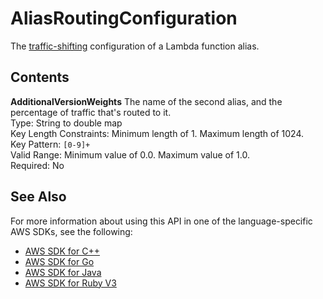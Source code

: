# AliasRoutingConfiguration<a name="API_AliasRoutingConfiguration"></a>

The [traffic\-shifting](https://docs.aws.amazon.com/lambda/latest/dg/lambda-traffic-shifting-using-aliases.html) configuration of a Lambda function alias\.

## Contents<a name="API_AliasRoutingConfiguration_Contents"></a>

 **AdditionalVersionWeights**   <a name="SSS-Type-AliasRoutingConfiguration-AdditionalVersionWeights"></a>
The name of the second alias, and the percentage of traffic that's routed to it\.  
Type: String to double map  
Key Length Constraints: Minimum length of 1\. Maximum length of 1024\.  
Key Pattern: `[0-9]+`   
Valid Range: Minimum value of 0\.0\. Maximum value of 1\.0\.  
Required: No

## See Also<a name="API_AliasRoutingConfiguration_SeeAlso"></a>

For more information about using this API in one of the language\-specific AWS SDKs, see the following:
+  [AWS SDK for C\+\+](https://docs.aws.amazon.com/goto/SdkForCpp/lambda-2015-03-31/AliasRoutingConfiguration) 
+  [AWS SDK for Go](https://docs.aws.amazon.com/goto/SdkForGoV1/lambda-2015-03-31/AliasRoutingConfiguration) 
+  [AWS SDK for Java](https://docs.aws.amazon.com/goto/SdkForJava/lambda-2015-03-31/AliasRoutingConfiguration) 
+  [AWS SDK for Ruby V3](https://docs.aws.amazon.com/goto/SdkForRubyV3/lambda-2015-03-31/AliasRoutingConfiguration) 